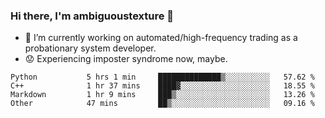 ### Hi there, I'm ambiguoustexture 👋

<!--
**ambiguoustexture/ambiguoustexture** is a ✨ _special_ ✨ repository because its `README.md` (this file) appears on your GitHub profile.

Here are some ideas to get you started:
-->
- 🔭 I’m currently working on automated/high-frequency trading as a probationary system developer.
- :worried: Experiencing imposter syndrome now, maybe.

<!--START_SECTION:waka-->

```text
Python           5 hrs 1 min     ██████████████▒░░░░░░░░░░   57.62 %
C++              1 hr 37 mins    ████▓░░░░░░░░░░░░░░░░░░░░   18.55 %
Markdown         1 hr 9 mins     ███▒░░░░░░░░░░░░░░░░░░░░░   13.26 %
Other            47 mins         ██▒░░░░░░░░░░░░░░░░░░░░░░   09.16 %
```

<!--END_SECTION:waka-->
